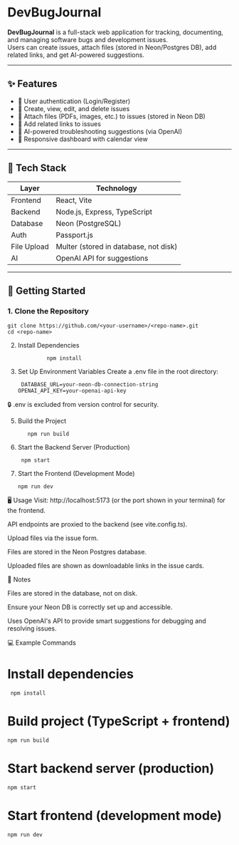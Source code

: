 # DevBugJournal

**DevBugJournal** is a full-stack web application for tracking, documenting, and managing software bugs and development issues.  
Users can create issues, attach files (stored in Neon/Postgres DB), add related links, and get AI-powered suggestions.

---

## ✨ Features

- 🔐 User authentication (Login/Register)
- 📝 Create, view, edit, and delete issues
- 📎 Attach files (PDFs, images, etc.) to issues (stored in Neon DB)
- 🔗 Add related links to issues
- 🤖 AI-powered troubleshooting suggestions (via OpenAI)
- 📅 Responsive dashboard with calendar view

---

## 🧰 Tech Stack

| Layer      | Technology                          |
|------------|--------------------------------------|
| Frontend   | React, Vite                          |
| Backend    | Node.js, Express, TypeScript         |
| Database   | Neon (PostgreSQL)                    |
| Auth       | Passport.js                          |
| File Upload| Multer (stored in database, not disk)|
| AI         | OpenAI API for suggestions           |

---

## 🚀 Getting Started

### 1. Clone the Repository


    git clone https://github.com/<your-username>/<repo-name>.git
    cd <repo-name>
2. Install Dependencies
   
                npm install
   
3. Set Up Environment Variables
Create a .env file in the root directory:

        DATABASE_URL=your-neon-db-connection-string
       OPENAI_API_KEY=your-openai-api-key
   
🔒 .env is excluded from version control for security.

5. Build the Project

          npm run build
6. Start the Backend Server (Production)

        npm start
7. Start the Frontend (Development Mode)

       npm run dev

   
🖥️ Usage
Visit: http://localhost:5173 (or the port shown in your terminal) for the frontend.

API endpoints are proxied to the backend (see vite.config.ts).

Upload files via the issue form.

Files are stored in the Neon Postgres database.

Uploaded files are shown as downloadable links in the issue cards.

📌 Notes

Files are stored in the database, not on disk.

Ensure your Neon DB is correctly set up and accessible.

Uses OpenAI's API to provide smart suggestions for debugging and resolving issues.

💻 Example Commands

# Install dependencies
     npm install

# Build project (TypeScript + frontend)
    npm run build

# Start backend server (production)
    npm start

# Start frontend (development mode)
    npm run dev
